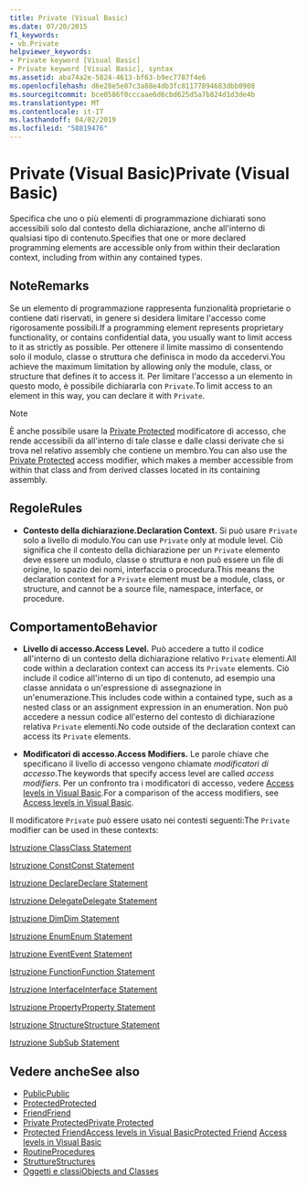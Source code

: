 ```yaml
---
title: Private (Visual Basic)
ms.date: 07/20/2015
f1_keywords:
- vb.Private
helpviewer_keywords:
- Private keyword [Visual Basic]
- Private keyword [Visual Basic], syntax
ms.assetid: aba74a2e-5824-4613-bf63-b9ec7787f4e6
ms.openlocfilehash: d6e28e5e87c3a88e4db3fc81177894683dbb0908
ms.sourcegitcommit: bce0586f0cccaae6d6cbd625d5a7b824d1d3de4b
ms.translationtype: MT
ms.contentlocale: it-IT
ms.lasthandoff: 04/02/2019
ms.locfileid: "58819476"
---
```

# <a name="private-visual-basic"></a><span data-ttu-id="8a516-102">Private (Visual Basic)</span><span class="sxs-lookup"><span data-stu-id="8a516-102">Private (Visual Basic)</span></span>
<span data-ttu-id="8a516-103">Specifica che uno o più elementi di programmazione dichiarati sono accessibili solo dal contesto della dichiarazione, anche all'interno di qualsiasi tipo di contenuto.</span><span class="sxs-lookup"><span data-stu-id="8a516-103">Specifies that one or more declared programming elements are accessible only from within their declaration context, including from within any contained types.</span></span>  
  
## <a name="remarks"></a><span data-ttu-id="8a516-104">Note</span><span class="sxs-lookup"><span data-stu-id="8a516-104">Remarks</span></span>  
 <span data-ttu-id="8a516-105">Se un elemento di programmazione rappresenta funzionalità proprietarie o contiene dati riservati, in genere si desidera limitare l'accesso come rigorosamente possibili.</span><span class="sxs-lookup"><span data-stu-id="8a516-105">If a programming element represents proprietary functionality, or contains confidential data, you usually want to limit access to it as strictly as possible.</span></span> <span data-ttu-id="8a516-106">Per ottenere il limite massimo di consentendo solo il modulo, classe o struttura che definisca in modo da accedervi.</span><span class="sxs-lookup"><span data-stu-id="8a516-106">You achieve the maximum limitation by allowing only the module, class, or structure that defines it to access it.</span></span> <span data-ttu-id="8a516-107">Per limitare l'accesso a un elemento in questo modo, è possibile dichiararla con `Private`.</span><span class="sxs-lookup"><span data-stu-id="8a516-107">To limit access to an element in this way, you can declare it with `Private`.</span></span>  

> [!NOTE]
> <span data-ttu-id="8a516-108">È anche possibile usare la [Private Protected](private-protected.md) modificatore di accesso, che rende accessibili da all'interno di tale classe e dalle classi derivate che si trova nel relativo assembly che contiene un membro.</span><span class="sxs-lookup"><span data-stu-id="8a516-108">You can also use the [Private Protected](private-protected.md) access modifier, which makes a member accessible from within that class and from derived classes located in its containing assembly.</span></span>

## <a name="rules"></a><span data-ttu-id="8a516-109">Regole</span><span class="sxs-lookup"><span data-stu-id="8a516-109">Rules</span></span>  

-   <span data-ttu-id="8a516-110">**Contesto della dichiarazione.**</span><span class="sxs-lookup"><span data-stu-id="8a516-110">**Declaration Context.**</span></span> <span data-ttu-id="8a516-111">Si può usare `Private` solo a livello di modulo.</span><span class="sxs-lookup"><span data-stu-id="8a516-111">You can use `Private` only at module level.</span></span> <span data-ttu-id="8a516-112">Ciò significa che il contesto della dichiarazione per un `Private` elemento deve essere un modulo, classe o struttura e non può essere un file di origine, lo spazio dei nomi, interfaccia o procedura.</span><span class="sxs-lookup"><span data-stu-id="8a516-112">This means the declaration context for a `Private` element must be a module, class, or structure, and cannot be a source file, namespace, interface, or procedure.</span></span>  
  
## <a name="behavior"></a><span data-ttu-id="8a516-113">Comportamento</span><span class="sxs-lookup"><span data-stu-id="8a516-113">Behavior</span></span>  
  
-   <span data-ttu-id="8a516-114">**Livello di accesso.**</span><span class="sxs-lookup"><span data-stu-id="8a516-114">**Access Level.**</span></span> <span data-ttu-id="8a516-115">Può accedere a tutto il codice all'interno di un contesto della dichiarazione relativo `Private` elementi.</span><span class="sxs-lookup"><span data-stu-id="8a516-115">All code within a declaration context can access its `Private` elements.</span></span> <span data-ttu-id="8a516-116">Ciò include il codice all'interno di un tipo di contenuto, ad esempio una classe annidata o un'espressione di assegnazione in un'enumerazione.</span><span class="sxs-lookup"><span data-stu-id="8a516-116">This includes code within a contained type, such as a nested class or an assignment expression in an enumeration.</span></span> <span data-ttu-id="8a516-117">Non può accedere a nessun codice all'esterno del contesto di dichiarazione relativa `Private` elementi.</span><span class="sxs-lookup"><span data-stu-id="8a516-117">No code outside of the declaration context can access its `Private` elements.</span></span>  
  
-   <span data-ttu-id="8a516-118">**Modificatori di accesso.**</span><span class="sxs-lookup"><span data-stu-id="8a516-118">**Access Modifiers.**</span></span> <span data-ttu-id="8a516-119">Le parole chiave che specificano il livello di accesso vengono chiamate *modificatori di accesso*.</span><span class="sxs-lookup"><span data-stu-id="8a516-119">The keywords that specify access level are called *access modifiers*.</span></span> <span data-ttu-id="8a516-120">Per un confronto tra i modificatori di accesso, vedere [Access levels in Visual Basic](../../../visual-basic/programming-guide/language-features/declared-elements/access-levels.md).</span><span class="sxs-lookup"><span data-stu-id="8a516-120">For a comparison of the access modifiers, see [Access levels in Visual Basic](../../../visual-basic/programming-guide/language-features/declared-elements/access-levels.md).</span></span>  
  
 <span data-ttu-id="8a516-121">Il modificatore `Private` può essere usato nei contesti seguenti:</span><span class="sxs-lookup"><span data-stu-id="8a516-121">The `Private` modifier can be used in these contexts:</span></span>  
  
 [<span data-ttu-id="8a516-122">Istruzione Class</span><span class="sxs-lookup"><span data-stu-id="8a516-122">Class Statement</span></span>](../../../visual-basic/language-reference/statements/class-statement.md)  
  
 [<span data-ttu-id="8a516-123">Istruzione Const</span><span class="sxs-lookup"><span data-stu-id="8a516-123">Const Statement</span></span>](../../../visual-basic/language-reference/statements/const-statement.md)  
  
 [<span data-ttu-id="8a516-124">Istruzione Declare</span><span class="sxs-lookup"><span data-stu-id="8a516-124">Declare Statement</span></span>](../../../visual-basic/language-reference/statements/declare-statement.md)  
  
 [<span data-ttu-id="8a516-125">Istruzione Delegate</span><span class="sxs-lookup"><span data-stu-id="8a516-125">Delegate Statement</span></span>](../../../visual-basic/language-reference/statements/delegate-statement.md)  
  
 [<span data-ttu-id="8a516-126">Istruzione Dim</span><span class="sxs-lookup"><span data-stu-id="8a516-126">Dim Statement</span></span>](../../../visual-basic/language-reference/statements/dim-statement.md)  
  
 [<span data-ttu-id="8a516-127">Istruzione Enum</span><span class="sxs-lookup"><span data-stu-id="8a516-127">Enum Statement</span></span>](../../../visual-basic/language-reference/statements/enum-statement.md)  
  
 [<span data-ttu-id="8a516-128">Istruzione Event</span><span class="sxs-lookup"><span data-stu-id="8a516-128">Event Statement</span></span>](../../../visual-basic/language-reference/statements/event-statement.md)  
  
 [<span data-ttu-id="8a516-129">Istruzione Function</span><span class="sxs-lookup"><span data-stu-id="8a516-129">Function Statement</span></span>](../../../visual-basic/language-reference/statements/function-statement.md)  
  
 [<span data-ttu-id="8a516-130">Istruzione Interface</span><span class="sxs-lookup"><span data-stu-id="8a516-130">Interface Statement</span></span>](../../../visual-basic/language-reference/statements/interface-statement.md)  
  
 [<span data-ttu-id="8a516-131">Istruzione Property</span><span class="sxs-lookup"><span data-stu-id="8a516-131">Property Statement</span></span>](../../../visual-basic/language-reference/statements/property-statement.md)  
  
 [<span data-ttu-id="8a516-132">Istruzione Structure</span><span class="sxs-lookup"><span data-stu-id="8a516-132">Structure Statement</span></span>](../../../visual-basic/language-reference/statements/structure-statement.md)  
  
 [<span data-ttu-id="8a516-133">Istruzione Sub</span><span class="sxs-lookup"><span data-stu-id="8a516-133">Sub Statement</span></span>](../../../visual-basic/language-reference/statements/sub-statement.md)  
  
## <a name="see-also"></a><span data-ttu-id="8a516-134">Vedere anche</span><span class="sxs-lookup"><span data-stu-id="8a516-134">See also</span></span>

- [<span data-ttu-id="8a516-135">Public</span><span class="sxs-lookup"><span data-stu-id="8a516-135">Public</span></span>](../../../visual-basic/language-reference/modifiers/public.md)
- [<span data-ttu-id="8a516-136">Protected</span><span class="sxs-lookup"><span data-stu-id="8a516-136">Protected</span></span>](../../../visual-basic/language-reference/modifiers/protected.md)
- [<span data-ttu-id="8a516-137">Friend</span><span class="sxs-lookup"><span data-stu-id="8a516-137">Friend</span></span>](../../../visual-basic/language-reference/modifiers/friend.md)
- [<span data-ttu-id="8a516-138">Private Protected</span><span class="sxs-lookup"><span data-stu-id="8a516-138">Private Protected</span></span>](./private-protected.md)
- <span data-ttu-id="8a516-139">[Protected Friend](./protected-friend.md)[Access levels in Visual Basic](../../../visual-basic/programming-guide/language-features/declared-elements/access-levels.md)</span><span class="sxs-lookup"><span data-stu-id="8a516-139">[Protected Friend](./protected-friend.md)    [Access levels in Visual Basic](../../../visual-basic/programming-guide/language-features/declared-elements/access-levels.md)</span></span>
- [<span data-ttu-id="8a516-140">Routine</span><span class="sxs-lookup"><span data-stu-id="8a516-140">Procedures</span></span>](../../../visual-basic/programming-guide/language-features/procedures/index.md)
- [<span data-ttu-id="8a516-141">Strutture</span><span class="sxs-lookup"><span data-stu-id="8a516-141">Structures</span></span>](../../../visual-basic/programming-guide/language-features/data-types/structures.md)
- [<span data-ttu-id="8a516-142">Oggetti e classi</span><span class="sxs-lookup"><span data-stu-id="8a516-142">Objects and Classes</span></span>](../../../visual-basic/programming-guide/language-features/objects-and-classes/index.md)
